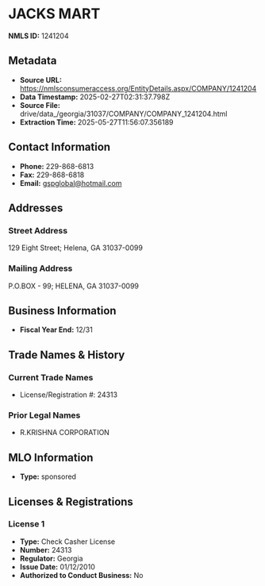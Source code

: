 # JACKS MART

**NMLS ID:** 1241204

## Metadata
- **Source URL:** https://nmlsconsumeraccess.org/EntityDetails.aspx/COMPANY/1241204
- **Data Timestamp:** 2025-02-27T02:31:37.798Z
- **Source File:** drive/data_/georgia/31037/COMPANY/COMPANY_1241204.html
- **Extraction Time:** 2025-05-27T11:56:07.356189

## Contact Information
- **Phone:** 229-868-6813
- **Fax:** 229-868-6818
- **Email:** gspglobal@hotmail.com

## Addresses
### Street Address
129 Eight Street; Helena, GA 31037-0099

### Mailing Address
P.O.BOX - 99; HELENA, GA 31037-0099

## Business Information
- **Fiscal Year End:** 12/31

## Trade Names & History
### Current Trade Names
- License/Registration #: 24313

### Prior Legal Names
- R.KRISHNA CORPORATION

## MLO Information
- **Type:** sponsored

## Licenses & Registrations

### License 1
- **Type:** Check Casher License
- **Number:** 24313
- **Regulator:** Georgia
- **Issue Date:** 01/12/2010
- **Authorized to Conduct Business:** No
